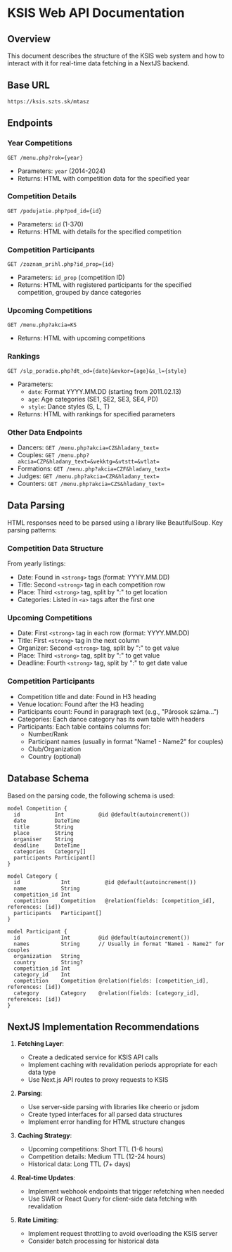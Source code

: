 # KSIS Web API Documentation

## Overview

This document describes the structure of the KSIS web system and how to interact with it for real-time data fetching in a NextJS backend.

## Base URL

```
https://ksis.szts.sk/mtasz
```

## Endpoints

### Year Competitions

```
GET /menu.php?rok={year}
```

- Parameters: `year` (2014-2024)
- Returns: HTML with competition data for the specified year

### Competition Details

```
GET /podujatie.php?pod_id={id}
```

- Parameters: `id` (1-370)
- Returns: HTML with details for the specified competition

### Competition Participants

```
GET /zoznam_prihl.php?id_prop={id}
```

- Parameters: `id_prop` (competition ID)
- Returns: HTML with registered participants for the specified competition, grouped by dance categories

### Upcoming Competitions

```
GET /menu.php?akcia=KS
```

- Returns: HTML with upcoming competitions

### Rankings

```
GET /slp_poradie.php?dt_od={date}&evkor={age}&s_l={style}
```

- Parameters:
  - `date`: Format YYYY.MM.DD (starting from 2011.02.13)
  - `age`: Age categories (SE1, SE2, SE3, SE4, PD)
  - `style`: Dance styles (S, L, T)
- Returns: HTML with rankings for specified parameters

### Other Data Endpoints

- Dancers: `GET /menu.php?akcia=CZ&hladany_text=`
- Couples: `GET /menu.php?akcia=CZP&hladany_text=&vekktg=&vtstt=&vtlat=`
- Formations: `GET /menu.php?akcia=CZF&hladany_text=`
- Judges: `GET /menu.php?akcia=CZR&hladany_text=`
- Counters: `GET /menu.php?akcia=CZS&hladany_text=`

## Data Parsing

HTML responses need to be parsed using a library like BeautifulSoup. Key parsing patterns:

### Competition Data Structure

From yearly listings:

- Date: Found in `<strong>` tags (format: YYYY.MM.DD)
- Title: Second `<strong>` tag in each competition row
- Place: Third `<strong>` tag, split by ":" to get location
- Categories: Listed in `<a>` tags after the first one

### Upcoming Competitions

- Date: First `<strong>` tag in each row (format: YYYY.MM.DD)
- Title: First `<strong>` tag in the next column
- Organizer: Second `<strong>` tag, split by ":" to get value
- Place: Third `<strong>` tag, split by ":" to get value
- Deadline: Fourth `<strong>` tag, split by ":" to get date value

### Competition Participants

- Competition title and date: Found in H3 heading
- Venue location: Found after the H3 heading
- Participants count: Found in paragraph text (e.g., "Párosok száma...")
- Categories: Each dance category has its own table with headers
- Participants: Each table contains columns for:
  - Number/Rank
  - Participant names (usually in format "Name1 - Name2" for couples)
  - Club/Organization 
  - Country (optional)

## Database Schema

Based on the parsing code, the following schema is used:

```prisma
model Competition {
  id           Int           @id @default(autoincrement())
  date         DateTime
  title        String
  place        String
  organiser    String
  deadline     DateTime
  categories   Category[]
  participants Participant[]
}

model Category {
  id             Int           @id @default(autoincrement())
  name           String
  competition_id Int
  competition    Competition   @relation(fields: [competition_id], references: [id])
  participants   Participant[]
}

model Participant {
  id             Int         @id @default(autoincrement())
  names          String      // Usually in format "Name1 - Name2" for couples
  organization   String
  country        String?
  competition_id Int
  category_id    Int
  competition    Competition @relation(fields: [competition_id], references: [id])
  category       Category    @relation(fields: [category_id], references: [id])
}
```

## NextJS Implementation Recommendations

1. **Fetching Layer**:
   - Create a dedicated service for KSIS API calls
   - Implement caching with revalidation periods appropriate for each data type
   - Use Next.js API routes to proxy requests to KSIS

2. **Parsing**:
   - Use server-side parsing with libraries like cheerio or jsdom
   - Create typed interfaces for all parsed data structures
   - Implement error handling for HTML structure changes

3. **Caching Strategy**:
   - Upcoming competitions: Short TTL (1-6 hours)
   - Competition details: Medium TTL (12-24 hours)
   - Historical data: Long TTL (7+ days)

4. **Real-time Updates**:
   - Implement webhook endpoints that trigger refetching when needed
   - Use SWR or React Query for client-side data fetching with revalidation

5. **Rate Limiting**:
   - Implement request throttling to avoid overloading the KSIS server
   - Consider batch processing for historical data
